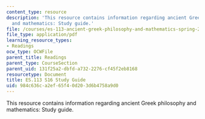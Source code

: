 ```yaml
---
content_type: resource
description: 'This resource contains information regarding ancient Greek philosophy
  and mathematics: Study guide.'
file: /courses/es-113-ancient-greek-philosophy-and-mathematics-spring-2016/984c636ca2ef65f40d203d6b4758a9d0_MITES_113S16_ReadingQues.pdf
file_type: application/pdf
learning_resource_types:
- Readings
ocw_type: OCWFile
parent_title: Readings
parent_type: CourseSection
parent_uid: 131f25a2-dbfd-a732-2276-cf45f2eb8168
resourcetype: Document
title: ES.113 S16 Study Guide
uid: 984c636c-a2ef-65f4-0d20-3d6b4758a9d0
---
```

This resource contains information regarding ancient Greek philosophy and mathematics: Study guide.

